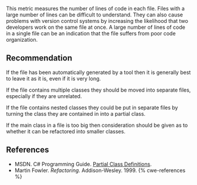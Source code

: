 This metric measures the number of lines of code in each file. Files with a large number of lines can be difficult to understand. They can also cause problems with version control systems by increasing the likelihood that two developers work on the same file at once. A large number of lines of code in a single file can be an indication that the file suffers from poor code organization.


## Recommendation
If the file has been automatically generated by a tool then it is generally best to leave it as it is, even if it is very long.

If the file contains multiple classes they should be moved into separate files, especially if they are unrelated.

If the file contains nested classes they could be put in separate files by turning the class they are contained in into a partial class.

If the main class in a file is too big then consideration should be given as to whether it can be refactored into smaller classes.


## References
* MSDN. C\# Programming Guide. [Partial Class Definitions](http://msdn.microsoft.com/en-us/library/wa80x488%28VS.80%29.aspx).
* Martin Fowler. *Refactoring*. Addison-Wesley. 1999.
{% cwe-references %}
